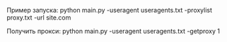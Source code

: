 Пример запуска: python main.py -useragent useragents.txt -proxylist proxy.txt -url site.com

Получить прокси: python main.py -useragent useragents.txt -getproxy 1
